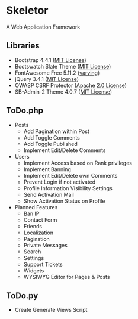 # Skeletor
A Web Application Framework

## Libraries
* Bootstrap 4.4.1 ([MIT License](https://github.com/twbs/bootstrap/blob/master/LICENSE))
* Bootswatch Slate Theme ([MIT License](https://github.com/thomaspark/bootswatch/blob/master/LICENSE))
* FontAwesome Free 5.11.2 ([varying](https://fontawesome.com/license/free))
* jQuery 3.4.1 ([MIT License](https://jquery.org/license/))
* OWASP CSRF Protector ([Apache 2.0 License](https://github.com/mebjas/CSRF-Protector-PHP/blob/master/licence.md))
* SB-Admin-2 Theme 4.0.7 ([MIT License](https://github.com/BlackrockDigital/startbootstrap-sb-admin-2/blob/master/LICENSE))


## ToDo.php
* Posts
  * Add Pagination within Post
  * Add Toggle Comments
  * Add Toggle Published
  * Implement Edit/Delete Comments
* Users
  * Implement Access based on Rank privileges
  * Implement Banning
  * Implement Edit/Delete own Comments
  * Prevent Login if not activated
  * Profile Information Visibility Settings
  * Send Activation Mail
  * Show Activation Status on Profile
* Planned Features
  * Ban IP
  * Contact Form
  * Friends
  * Localization
  * Pagination
  * Private Messages
  * Search
  * Settings
  * Support Tickets
  * Widgets
  * WYSIWYG Editor for Pages & Posts

## ToDo.py
* Create Generate Views Script